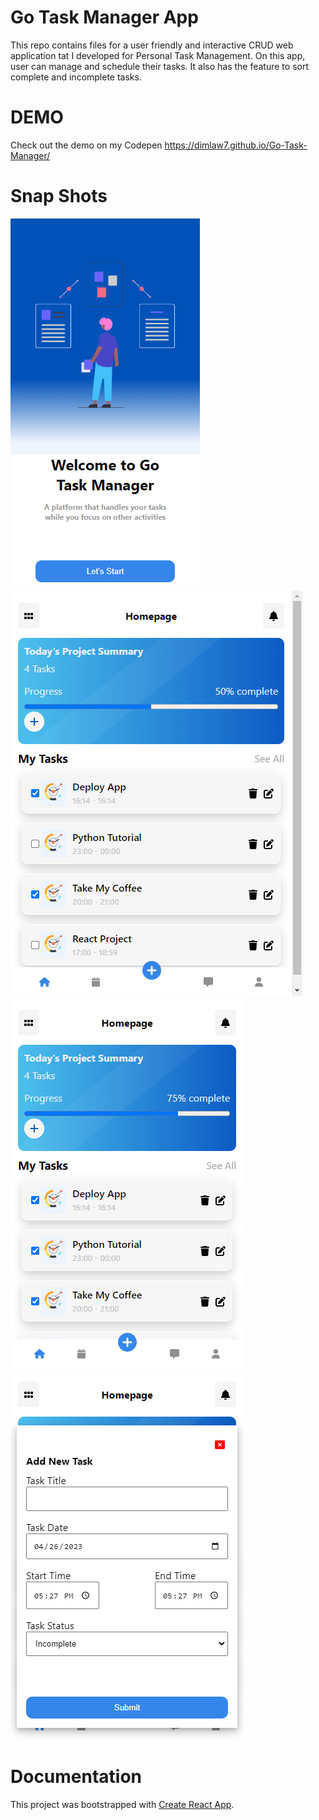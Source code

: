 # Go Task Manager App

This repo contains files for a user friendly and interactive CRUD web application tat I developed for Personal Task Management. On this app, user can manage and schedule their tasks. It also has the feature to sort complete and incomplete tasks.

DEMO
==========
Check out the demo on my Codepen https://dimlaw7.github.io/Go-Task-Manager/

Snap Shots
===================================

![App Splashscreen](src/screenshots/splashscreen.png "Splashscreen") ![App Homepage](src/screenshots/homepage.png "Homepage") ![App Progressbar](src/screenshots/progress-bar.png "Toggle Check to read progressbar") ![Form Modal](src/screenshots/modal-page.png "Modal page")

# Documentation

This project was bootstrapped with [Create React App](https://github.com/facebook/create-react-app).
